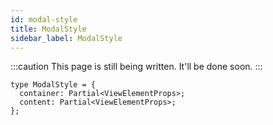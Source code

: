 ```yaml
---
id: modal-style
title: ModalStyle
sidebar_label: ModalStyle
---
```


:::caution
This page is still being written. It'll be done soon.
:::

```tsx
type ModalStyle = {
  container: Partial<ViewElementProps>;
  content: Partial<ViewElementProps>;
};
```
